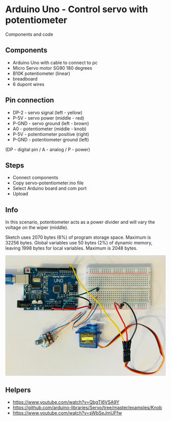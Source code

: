 # Arduino Uno - Control servo with potentiometer
Components and code

## Components
- Arduino Uno with cable to connect to pc
- Micro Servo motor SG90 180 degrees
- B10K potentiometer (linear)
- breadboard
- 6 dupont wires

## Pin connection
- DP-2 - servo signal (left - yellow)
- P-5V - servo power (middle - red)
- P-GND - servo ground (left - brown)
- A0 - potentiometer (middle - knob)
- P-5V - potentiometer positive (right)
- P-GND - potentiometer ground (left)

(DP - digital pin / A - analog / P - power)

## Steps
- Connect components
- Copy servo-potentiometer.ino file
- Select Arduino board and com port
- Upload

## Info
In this scenario, potentiometer acts as a power divider and will vary the voltage on the wiper (middle).

Sketch uses 2070 bytes (6%) of program storage space. Maximum is 32256 bytes.
Global variables use 50 bytes (2%) of dynamic memory, leaving 1998 bytes for local variables. Maximum is 2048 bytes.

![Arduino controlling a servo motor with a potentiometer](board-servo-potentiometer.jpg)

## Helpers
- https://www.youtube.com/watch?v=QbgTl6VSA9Y
- https://github.com/arduino-libraries/Servo/tree/master/examples/Knob
- https://www.youtube.com/watch?v=sWbSeJmUFfw
